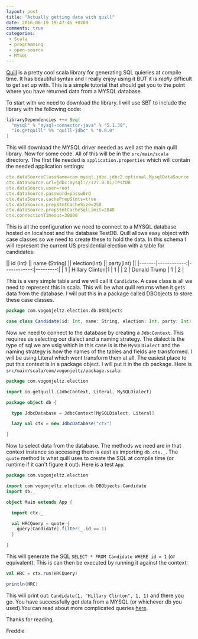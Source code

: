 ```yaml
---
layout: post
title: "Actually getting data with quill"
date: 2016-08-19 19:47:45 +0200
comments: true
categories: 
 - Scala
 - programming
 - open-source
 - MYSQL
---
```


[Quill](http://getquill.io) is a pretty cool scala library for generating SQL quieries at compile time. It has beautiful syntax and I really enjoy using it BUT it is *really* difficult to get set up with. This is a simple tutorial that should get you to the point where you have returned data from a MYSQL database.
<!-- more -->

To start with we need to download the library. I will use SBT to include the library with the following code:
```scala
libraryDependencies ++= Seq(
  "mysql" % "mysql-connector-java" % "5.1.38",
  "io.getquill" %% "quill-jdbc" % "0.8.0"
)
```
This will download the MYSQL driver needed as well ast the main quill library. Now for some code. All of this will be in the `src/main/scala` directory. The first file needed is `application.properties` which will contain the needed application settings:
```YAML
ctx.dataSourceClassName=com.mysql.jdbc.jdbc2.optional.MysqlDataSource
ctx.dataSource.url=jdbc:mysql://127.0.01/TestDB
ctx.dataSource.user=root
ctx.dataSource.password=passw0rd
ctx.dataSource.cachePrepStmts=true
ctx.dataSource.prepStmtCacheSize=250
ctx.dataSource.prepStmtCacheSqlLimit=2048
ctx.connectionTimeout=30000
```
This is all the configuration we need to connect to a MYSQL database hosted on localhost and the database TestDB. Quill allows easy object with case classes so we need to create these to hold the data. In this schema I will represent the current US presidential election with a table for candidates:

|\| id (Int) \|| name (String) |\| election(Int) |\| party(Int) |\|
|-------|------------:|------------:|---------:|
| 1 | Hillary Clinton|1 | 1 |
| 2 | Donald Trump | 1 | 2 |

This is a very simple table and we will call it `Candidate`. A case class is all we need to represent this in scala. This will be what quill returns when it gets data from the database. I will put this in a package called DBObjects to store these case classes.

```scala
package com.vogonjeltz.election.db.DBObjects

case class Candidate(id: Int, name: String, election: Int, party: Int) {}
```

Now we need to connect to the database by creating a `JdbcContext`. This requires us selecting our dialect and a naming strategy. The dialect is the type of sql we are usig which in this case is is the `MySQLDialect` and the naming strategy is how the names of the tables and fields are transformed. I will be using Literal which wont transform them at all. The easiest place to put this context is in a package object. I will put it in the db package. Here is `src/main/scala/com/vogonjeltz/package.scala`:

```scala
package com.vogonjeltz.election

import io.getquill.{JdbcContext, Literal, MySQLDialect}

package object db {

  type JdbcDatabase = JdbcContext[MySQLDialect, Literal]

  lazy val ctx = new JdbcDatabase("ctx")

}
```

Now to select data from the database. The methods we need are in that context instance so accessing them is east as importing `db.ctx._`. The `quote` method is what quill uses to create the SQL at compile time (or runtime if it can't figure it out). Here is a test `App`:

```scala
package com.vogonjeltz.election

import com.vogonjeltz.election.db.DBObjects.Candidate
import db._

object Main extends App {

  import ctx._

  val HRCQuery = quote {
    query[Candidate].filter(_.id == 1)
  }

}
```

This will generate the SQL `SELECT * FROM Candidate WHERE id = 1` (or equivalent).  This is can then be executed by running it against the context:

```scala
val HRC = ctx.run(HRCQuery)

println(HRC)
```

This will print out: `Candidate(1, "Hillary Clinton", 1, 1)` and there you go. You have successfully got data from a MYSQL (or whichever db you used).You can read about more complicated queries [here](http://getquill.io).

Thanks for reading,

Freddie
